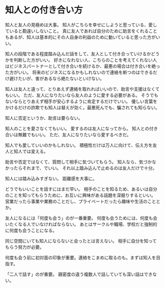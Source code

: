 # 知人との付き合い方

知人と友人の見極めは大事。
知人がこちらを幸せにしようと思っている、愛していると勘違いしないこと。
真に友人であれば自分のために助言をくれることもあるが、知人は基本的にその人自身の利益のために動いていると思った方がいい。

知人の段階である程度踏み込んだ話をして、友人として付き合っていけるかどうかを判断した方がいい。
好きになれない人、こちらのことを考えてくれない人はビジネスパートナーとして付き合いを続けるか、最悪の場合は付き合いを絶った方がいい。
将来のビジネスになるかもしれないので連絡を断つのはできるだけ避けたいが、害があるなら絶たないといけない。

知人は友人と違って、とりあえず連絡を取れればいいので、助言や支援はなくてもいい。
ただ、友人になりたいなら友人のように愛する必要がある。
そうでもないならとりあえず相手が安心するように肯定するだけでいい。
優しい言葉をかけるだけの詐欺でも知人は替えが効く。最悪死んでも、騙されても知らない。

知人に否定というか、助言は要らない。

知人のことを愛さなくてもいい。
愛するのは友人になってから。
知人との付き合いは無難でもいい。
ただ、友人になりたいなら愛するべきだ。

知人でも愛していいのかもしれない。
積極性だけは万人に向けて、伝え方を友人と知人では変える。

助言や否定ではなくて、質問して相手に気づいてもらう。
知人なら、気づかなかったらそれまで、でいい。
それ以上踏み込んで止めるのは友人だけで十分。

知人には踏み込みすぎない。
距離感を大事に。

どうでもいいことを話すにはまだ早い。
相手のことを知るため、あるいは自分のことを知ってもらうために、お互いに興味がある話題を深掘りするといい。
営業だったら事業や業務のことだし、プライベートだったら趣味や生活のこととか。

友人になるには「何度も会う」のが一番重要。
何度も会うためには、何度も会いたくなる人でいなければならない。
あとはサークルや職場、学校だと強制的に何度も会うことになる。

同じ空間にいても知人にならないと会ったとは言えない。
相手に自分を知ってもらう努力が必要。

何度も会う前に初対面の印象が重要。連絡をこまめに取るのも。まずは知人を目指す。

「二人で話す」のが重要。
親密度の違う複数人で話していても深い話はできない。
